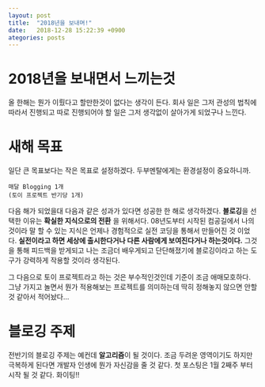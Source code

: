 ```yaml
---
layout: post
title:  "2018년을 보내며!"
date:   2018-12-28 15:22:39 +0900
ategories: posts
---
```


# 2018년을 보내면서 느끼는것
올 한해는 뭔가 이뤘다고 할만한것이 없다는 생각이 든다.
회사 일은 그저 관성의 법칙에 따라서 진행되고
따로 진행되어야 할 일은 그저 생각없이 살아가게 되었구나 느낀다.


# 새해 목표
일단 큰 목표보다는 작은 목표로 설정하겠다.
두부멘탈에게는 환경설정이 중요하니까.
~~~
매달 Blogging 1개
(토이 프로젝트 반기당 1개)
~~~
다음 해가 되었을대 다음과 같은 성과가 있다면 성공한 한 해로 생각하겠다.
**블로깅**을 선택한 이유는 **확실한 지식으로의 전환** 을 위해서다.
08년도부터 시작된 컴공길에서 나의 것이라 말 할 수 있는 지식은
언제나 경험적으로 실전 코딩을 통해서 만들어진 것 이었다.
**실전이라고 하면 세상에 출시한다거나 다른 사람에게 보여진다거나 하는것이다.**
그것을 통해 피드백을 받게되고 나는 조금더 배우게되고 단단해졌기에
블로깅이라고 하는 도구가 강력하게 작용할 것이라 생각된다.

그 다음으로 토이 프로젝트라고 하는 것은 부수적인것인데 기준이 조금 애매모호하다. 
그냥 가지고 놀면서 뭔가 적용해보는 프로젝트를 의미하는데
딱히 정해놓지 않으면 안할것 같아서 적어놨다...


# 블로깅 주제
전반기의 블로깅 주제는 예컨데 **알고리즘**이 될 것이다.
조금 두려운 영역이기도 하지만 극복하게 된다면
개발자 인생에 뭔가 자신감을 줄 것 같다.
첫 포스팅은 1월 2째주 부터 시작 될 것 같다.
화이팅!!

